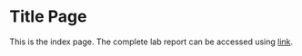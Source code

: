 # Title Page
This is the index page. The complete lab report can be accessed using [link](https://hoz006.github.io/cse15l-lab-report1/tutorial.html). 
